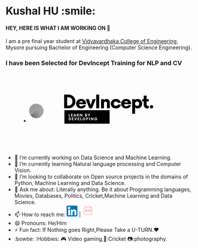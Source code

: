 <h1> Kushal HU :smile: </h1>
<h4> HEY, HERE IS WHAT I AM WORKING ON 👋 </h4>

I am a pre final year student at [Vidyavardhaka College of Engineering](https://vvce.ac.in/), Mysore  pursuing Bachelor of Engineering (Computer Science Engineering).

<h3>I have been Selected for DevIncept Training for NLP and CV</h3>

![DevIncept Training](Devincept.gif)



- 🔭 I’m currently working on Data Science and Machine Learning.
- 🌱 I’m currently learning Natural language processing and Computer Vision.
- 👯 I’m looking to collaborate on Open source projects in the domains of Python, Machine Learning and Data Science.
- 💬 Ask me about: Literally anything. Be it about Programming languages, Movies, Databases, Politics, Cricket,Machine Learning and Data Science.
- 📫 How to reach me: ![[Gmail](hukushal@gmail.com)](linkedin.png) | ![[LinkedIn](https://www.linkedin.com/in/kushal-hu-0bb3351a7/)](Gmail.png)
- 😄 Pronouns: He/Him
- ⚡ Fun fact: If Nothing goes Right,Please Take a U-TURN.:heart:
- :bowtie: :Hobbies: :video_game: Video gaming,🏏:Cricket 📷:photography.
